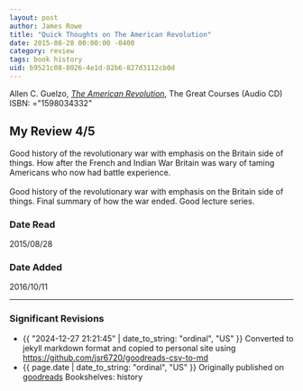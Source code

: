 ```yaml
---
layout: post
author: James Rowe
title: "Quick Thoughts on The American Revolution"
date: 2015-08-28 00:00:00 -0400
category: review
tags: book history
uid: b9521c08-8026-4e1d-82b6-827d3112cb0d
---
```


Allen C. Guelzo, *[The American Revolution](https://www.goodreads.com/book/show/7491145)*,  The Great Courses  (Audio CD) ISBN: ="1598034332"

## My Review 4/5

Good history of the revolutionary war with emphasis on the Britain side of things. How after the French and Indian War Britain was wary of taming Americans who now had battle experience.<br/><br/>Good history of the revolutionary war with emphasis on the Britain side of things. Final summary of how the war ended. Good lecture series.

### Date Read
2015/08/28

### Date Added
2016/10/11

---

### Significant Revisions

- {{ "2024-12-27 21:21:45" | date_to_string: "ordinal", "US" }} Converted to jekyll markdown format and copied to personal site using <https://github.com/jsr6720/goodreads-csv-to-md>
- {{ page.date | date_to_string: "ordinal", "US" }} Originally published on [goodreads](https://www.goodreads.com) Bookshelves: history